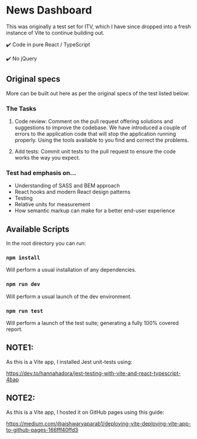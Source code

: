 # News Dashboard

This was originally a test set for ITV, which I have since dropped into a fresh instance of Vite to continue building out.

:heavy_check_mark: Code in pure React / TypeScript

:heavy_check_mark: No jQuery

## Original specs

More can be built out here as per the original specs of the test listed below:

### The Tasks

1. Code review: Comment on the pull request offering solutions and suggestions to improve the codebase. We have introduced a couple of errors to the application code that will stop the application running properly. Using the tools available to you find and correct the problems.

2. Add tests: Commit unit tests to the pull request to ensure the code works the way you expect.

### Test had emphasis on...

- Understanding of SASS and BEM approach
- React hooks and modern React design patterns 
- Testing
- Relative units for measurement
- How semantic markup can make for a better end-user experience

## Available Scripts

In the root directory you can run:

### `npm install`

Will perform a usual installation of any dependencies.

### `npm run dev`

Will perform a usual launch of the dev environment.

### `npm run test`

Will perform a launch of the test suite; generating a fully 100% covered report.

## NOTE1:

As this is a Vite app, I installed Jest unit-tests using:

https://dev.to/hannahadora/jest-testing-with-vite-and-react-typescript-4bap

## NOTE2:

As this is a Vite app, I hosted it on GitHub pages using this guide:

https://medium.com/@aishwaryaparab1/deploying-vite-deploying-vite-app-to-github-pages-166fff40ffd3
